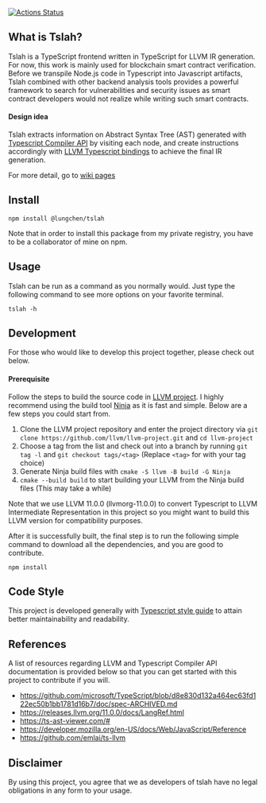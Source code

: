 [![Actions Status](https://github.com/lung21/tslah/workflows/CI/badge.svg)](https://github.com/lung21/tslah/actions)
## What is Tslah?
Tslah is a TypeScript frontend written in TypeScript for LLVM IR generation. For now, this work is mainly used for blockchain smart contract verification. Before we transpile Node.js code in Typescript into Javascript artifacts, Tslah combined with other backend analysis tools provides a powerful framework to search for vulnerabilities and security issues as smart contract developers would not realize while writing such smart contracts.

#### **Design idea**
Tslah extracts information on Abstract Syntax Tree (AST) generated with [Typescript Compiler API](https://github.com/Microsoft/TypeScript/wiki/Using-the-Compiler-API) by visiting each node, and create instructions accordingly with [LLVM Typescript bindings](https://github.com/MichaReiser/llvm-node) to achieve the final IR generation.

For more detail, go to [wiki pages](https://github.com/lung21/tslah/wiki)
## Install
```
npm install @lungchen/tslah
```
Note that in order to install this package from my private registry, you have to be a collaborator of mine on npm.
## Usage
Tslah can be run as a command as you normally would. Just type the following command to see more options on your favorite terminal.
```
tslah -h
```
## Development
For those who would like to develop this project together, please check out below.

#### **Prerequisite**
Follow the steps to build the source code in [LLVM project](https://github.com/llvm/llvm-project). I highly recommend using the build tool [Ninja](https://ninja-build.org/) as it is fast and simple. Below are a few steps you could start from.

1. Clone the LLVM project repository and enter the project  directory via
`git clone https://github.com/llvm/llvm-project.git` and
`cd llvm-project`
2. Choose a tag from the list and check out into a branch by running `git tag -l` and `git checkout tags/<tag>` (Replace `<tag>` for with your tag choice)
3. Generate Ninja build files with `cmake -S llvm -B build -G Ninja`
4. `cmake --build build` to start building your LLVM from the Ninja build files (This may take a while)

Note that we use LLVM 11.0.0 (llvmorg-11.0.0) to convert Typescript to LLVM Intermediate Representation in this project so you might want to build this LLVM version for compatibility purposes.

After it is successfully built, the final step is to run the following simple command to download all the dependencies, and you are good to contribute.

```
npm install
```

## Code Style
This project is developed generally with [Typescript style guide](https://google.github.io/styleguide/tsguide.html) to attain better maintainability and readability.
## References
A list of resources regarding LLVM and Typescript Compiler API documentation is provided below so that you can get started with this project to contribute if you will.
- https://github.com/microsoft/TypeScript/blob/d8e830d132a464ec63fd122ec50b1bb1781d16b7/doc/spec-ARCHIVED.md
- https://releases.llvm.org/11.0.0/docs/LangRef.html
- https://ts-ast-viewer.com/#
- https://developer.mozilla.org/en-US/docs/Web/JavaScript/Reference
- https://github.com/emlai/ts-llvm

## Disclaimer
By using this project, you agree that we as developers of tslah have no legal obligations in any form to your usage.